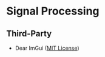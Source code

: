 # Signal Processing

## Third-Party
- Dear ImGui ([MIT License](https://github.com/ocornut/imgui/blob/master/LICENSE.txt))

